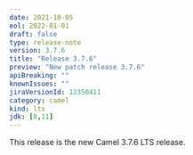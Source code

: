 ```yaml
---
date: 2021-10-05
eol: 2022-01-01
draft: false
type: release-note
version: 3.7.6
title: "Release 3.7.6"
preview: "New patch release 3.7.6"
apiBreaking: ""
knownIssues: ""
jiraVersionId: 12350411
category: camel
kind: lts
jdk: [8,11]
---
```


This release is the new Camel 3.7.6 LTS release.
